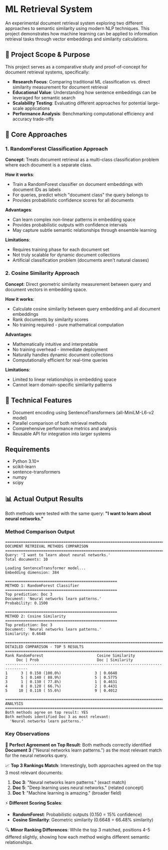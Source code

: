 # ML Retrieval System

An experimental document retrieval system exploring two different approaches to semantic similarity using modern NLP techniques. This project demonstrates how machine learning can be applied to information retrieval tasks through vector embeddings and similarity calculations.

## 🎯 Project Scope & Purpose

This project serves as a comparative study and proof-of-concept for document retrieval systems, specifically:

- **Research Focus**: Comparing traditional ML classification vs. direct similarity measurement for document retrieval
- **Educational Value**: Understanding how sentence embeddings can be leveraged for semantic search
- **Scalability Testing**: Evaluating different approaches for potential large-scale applications
- **Performance Analysis**: Benchmarking computational efficiency and accuracy trade-offs

## 🚀 Core Approaches

### 1. RandomForest Classification Approach
**Concept**: Treats document retrieval as a multi-class classification problem where each document is a separate class.

**How it works**:
- Train a RandomForest classifier on document embeddings with document IDs as labels
- For queries, predict which "document class" the query belongs to
- Provides probabilistic confidence scores for all documents

**Advantages**:
- Can learn complex non-linear patterns in embedding space
- Provides probabilistic outputs with confidence intervals
- May capture subtle semantic relationships through ensemble learning

**Limitations**:
- Requires training phase for each document set
- Not truly scalable for dynamic document collections
- Artificial classification problem (documents aren't natural classes)

### 2. Cosine Similarity Approach
**Concept**: Direct geometric similarity measurement between query and document vectors in embedding space.

**How it works**:
- Calculate cosine similarity between query embedding and all document embeddings
- Rank documents by similarity scores
- No training required - pure mathematical computation

**Advantages**:
- Mathematically intuitive and interpretable
- No training overhead - immediate deployment
- Naturally handles dynamic document collections
- Computationally efficient for real-time queries

**Limitations**:
- Limited to linear relationships in embedding space
- Cannot learn domain-specific similarity patterns

## 🔧 Technical Features

- Document encoding using SentenceTransformers (all-MiniLM-L6-v2 model)
- Parallel comparison of both retrieval methods
- Comprehensive performance metrics and analysis
- Reusable API for integration into larger systems

## Requirements

- Python 3.10+
- scikit-learn
- sentence-transformers
- numpy
- scipy

## 📊 Actual Output Results

Both methods were tested with the same query: **"I want to learn about neural networks."**

### Method Comparison Output
```
================================================================================
DOCUMENT RETRIEVAL METHODS COMPARISON
================================================================================
Query: 'I want to learn about neural networks.'
Total documents: 10

Loading SentenceTransformer model...
Embedding dimension: 384

==================================================
METHOD 1: RandomForest Classifier
==================================================
Top prediction: Doc 3
Document: 'Neural networks learn patterns.'
Probability: 0.1500

==================================================
METHOD 2: Cosine Similarity
==================================================
Top prediction: Doc 3
Document: 'Neural networks learn patterns.'
Similarity: 0.6648

================================================================================
DETAILED COMPARISON - TOP 5 RESULTS
================================================================================
Rank RandomForest                        Cosine Similarity
     Doc | Prob                          Doc | Similarity
--------------------------------------------------------------------------------
1      3 | 0.150 (100.0%)               3 | 0.6648
2      5 | 0.140 ( 88.9%)               5 | 0.5775
3      1 | 0.130 ( 77.8%)               1 | 0.4631
4      8 | 0.120 ( 66.7%)               2 | 0.4431
5     10 | 0.110 ( 55.6%)               9 | 0.4012

================================================================================
ANALYSIS
================================================================================
Both methods agree on top result: YES
Both methods identified Doc 3 as most relevant:
  'Neural networks learn patterns.'
```

### Key Observations

🎯 **Perfect Agreement on Top Result**: Both methods correctly identified **Document 3** ("Neural networks learn patterns.") as the most relevant match for the neural networks query.

📈 **Top 3 Rankings Match**: Interestingly, both approaches agreed on the top 3 most relevant documents:
1. **Doc 3**: "Neural networks learn patterns." (exact match)
2. **Doc 5**: "Deep learning uses neural networks." (related concept)  
3. **Doc 1**: "Machine learning is amazing." (broader field)

⚡ **Different Scoring Scales**: 
- **RandomForest**: Probabilistic outputs (0.150 = 15% confidence)
- **Cosine Similarity**: Geometric similarity (0.6648 = 66.48% similarity)

🔍 **Minor Ranking Differences**: While the top 3 matched, positions 4-5 differed slightly, showing how each method weighs different semantic relationships.
